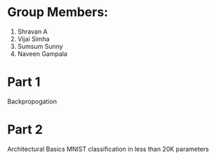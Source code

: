 # Group Members:
1) Shravan A
2) Vijai Simha
3) Sumsum Sunny
4) Naveen Gampala

# Part 1
Backpropogation

# Part 2
Architectural Basics
MNIST classification in less than 20K parameters